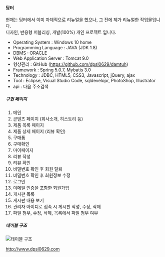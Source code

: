 #### 담터

현재는 담터에서 이미 자체적으로 리뉴얼을 했으나, 그 전에 제가 리뉴얼한 작업물입니다.<br>
디자인, 반응형 퍼블리싱, 개발(100%) 개인 프로젝트 입니다.<br>

* Operating System : Windows 10 home
* Programming Language : JAVA (JDK 1.8)
* DBMS : ORACLE
* Web Application Server : Tomcat 9.0
* 형상관리 : GitHub (https://github.com/dpsl0629/damtuh)
* Framework : Spring 5.0.7, Mybatis 3.0
* Technology : JDBC, HTML5, CSS3, Javascript, jQuery, ajax
* Tool : Eclipse, Visual Studio Code, sqldevelopr, PhotoShop, Illustrator
* api : 다음 주소검색

##### 구현 페이지

1. 메인
2. 콘텐츠 페이지 (회사소개, 히스토리 등)
3. 제품 목록 페이지
4. 제품 상세 페이지 (리뷰 확인)
5. 구매폼
6. 구매확인
7. 마이페이지
8. 리뷰 작성
9. 리뷰 확인
10. 비밀번호 확인 후 회원 탈퇴
11. 비밀번호 확인 후 회원정보 수정
12. 로그인
13. 이메일 인증을 포함한 회원가입
14. 게시판 목록
15. 게시판 내용 보기
16. 관리자 아이디로 접속 시 게시판 작성, 수정, 삭제
17. 파일 첨부, 수정, 삭제, 목록에서 파일 첨부 여부 

##### 테이블 구조
![테이블 구조](https://user-images.githubusercontent.com/86272452/130572677-12ed4311-6521-445f-81c6-b1487ad1c78a.JPG)

http://www.dpsl0629.com
